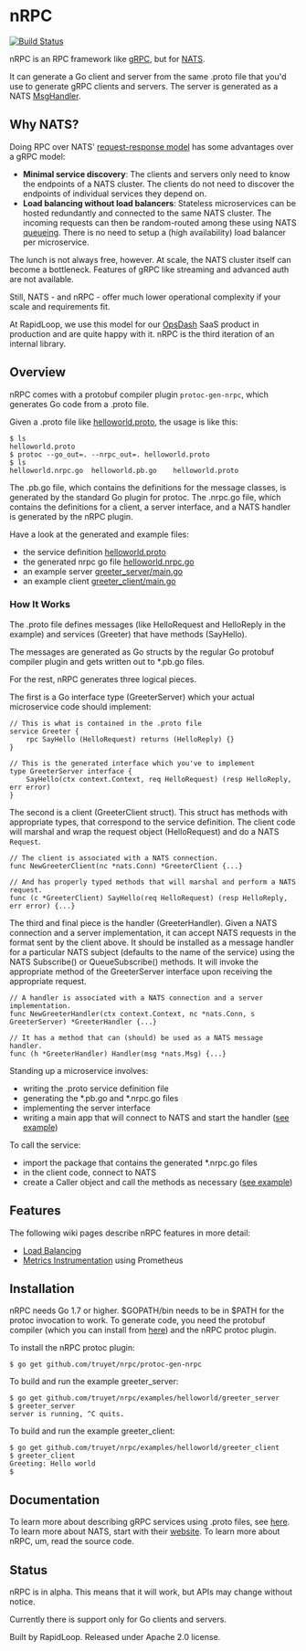 # nRPC

[![Build Status](https://travis-ci.org/nats-rpc/nrpc.svg?branch=master)](https://travis-ci.org/nats-rpc/nrpc)

nRPC is an RPC framework like [gRPC](https://grpc.io/), but for
[NATS](https://nats.io/).

It can generate a Go client and server from the same .proto file that you'd
use to generate gRPC clients and servers. The server is generated as a NATS
[MsgHandler](https://godoc.org/github.com/nats-io/nats.go#MsgHandler).

## Why NATS?

Doing RPC over NATS'
[request-response model](http://nats.io/documentation/concepts/nats-req-rep/)
has some advantages over a gRPC model:

- **Minimal service discovery**: The clients and servers only need to know the
  endpoints of a NATS cluster. The clients do not need to discover the
  endpoints of individual services they depend on.
- **Load balancing without load balancers**: Stateless microservices can be
  hosted redundantly and connected to the same NATS cluster. The incoming
  requests can then be random-routed among these using NATS
  [queueing](http://nats.io/documentation/concepts/nats-queueing/). There is
  no need to setup a (high availability) load balancer per microservice.

The lunch is not always free, however. At scale, the NATS cluster itself can
become a bottleneck. Features of gRPC like streaming and advanced auth are not
available.

Still, NATS - and nRPC - offer much lower operational complexity if your
scale and requirements fit.

At RapidLoop, we use this model for our [OpsDash](https://www.opsdash.com)
SaaS product in production and are quite happy with it. nRPC is the third
iteration of an internal library.

## Overview

nRPC comes with a protobuf compiler plugin `protoc-gen-nrpc`, which generates
Go code from a .proto file.

Given a .proto file like [helloworld.proto](https://github.com/grpc/grpc-go/blob/master/examples/helloworld/helloworld/helloworld.proto), the usage is like this:

```
$ ls
helloworld.proto
$ protoc --go_out=. --nrpc_out=. helloworld.proto
$ ls
helloworld.nrpc.go	helloworld.pb.go	helloworld.proto
```

The .pb.go file, which contains the definitions for the message classes, is
generated by the standard Go plugin for protoc. The .nrpc.go file, which
contains the definitions for a client, a server interface, and a NATS handler
is generated by the nRPC plugin.

Have a look at the generated and example files:

- the service definition [helloworld.proto](https://github.com/truyet/nrpc/tree/master/examples/helloworld/helloworld/helloworld.proto)
- the generated nrpc go file [helloworld.nrpc.go](https://github.com/truyet/nrpc/tree/master/examples/helloworld/helloworld/helloworld.nrpc.go)
- an example server [greeter_server/main.go](https://github.com/truyet/nrpc/tree/master/examples/helloworld/greeter_server/main.go)
- an example client [greeter_client/main.go](https://github.com/truyet/nrpc/tree/master/examples/helloworld/greeter_client/main.go)

### How It Works

The .proto file defines messages (like HelloRequest and HelloReply in the
example) and services (Greeter) that have methods (SayHello).

The messages are generated as Go structs by the regular Go protobuf compiler
plugin and gets written out to \*.pb.go files.

For the rest, nRPC generates three logical pieces.

The first is a Go interface type (GreeterServer) which your actual
microservice code should implement:

```
// This is what is contained in the .proto file
service Greeter {
    rpc SayHello (HelloRequest) returns (HelloReply) {}
}

// This is the generated interface which you've to implement
type GreeterServer interface {
    SayHello(ctx context.Context, req HelloRequest) (resp HelloReply, err error)
}
```

The second is a client (GreeterClient struct). This struct has
methods with appropriate types, that correspond to the service definition. The
client code will marshal and wrap the request object (HelloRequest) and do a
NATS `Request`.

```
// The client is associated with a NATS connection.
func NewGreeterClient(nc *nats.Conn) *GreeterClient {...}

// And has properly typed methods that will marshal and perform a NATS request.
func (c *GreeterClient) SayHello(req HelloRequest) (resp HelloReply, err error) {...}
```

The third and final piece is the handler (GreeterHandler). Given a NATS
connection and a server implementation, it can accept NATS requests in the
format sent by the client above. It should be installed as a message handler for
a particular NATS subject (defaults to the name of the service) using the
NATS Subscribe() or QueueSubscribe() methods. It will invoke the appropriate
method of the GreeterServer interface upon receiving the appropriate request.

```
// A handler is associated with a NATS connection and a server implementation.
func NewGreeterHandler(ctx context.Context, nc *nats.Conn, s GreeterServer) *GreeterHandler {...}

// It has a method that can (should) be used as a NATS message handler.
func (h *GreeterHandler) Handler(msg *nats.Msg) {...}
```

Standing up a microservice involves:

- writing the .proto service definition file
- generating the \*.pb.go and \*.nrpc.go files
- implementing the server interface
- writing a main app that will connect to NATS and start the handler ([see
  example](https://github.com/truyet/nrpc/blob/master/examples/helloworld/greeter_server/main.go))

To call the service:

- import the package that contains the generated *.nrpc.go files
- in the client code, connect to NATS
- create a Caller object and call the methods as necessary ([see example](https://github.com/truyet/nrpc/blob/master/examples/helloworld/greeter_client/main.go))

## Features

The following wiki pages describe nRPC features in more detail:

- [Load Balancing](https://github.com/truyet/nrpc/wiki/Load-Balancing)
- [Metrics Instrumentation](https://github.com/truyet/nrpc/wiki/Metrics-Instrumentation)
  using Prometheus

## Installation

nRPC needs Go 1.7 or higher. $GOPATH/bin needs to be in $PATH for the protoc
invocation to work. To generate code, you need the protobuf compiler (which
you can install from [here](https://github.com/google/protobuf/releases))
and the nRPC protoc plugin.

To install the nRPC protoc plugin:

```
$ go get github.com/truyet/nrpc/protoc-gen-nrpc
```

To build and run the example greeter_server:

```
$ go get github.com/truyet/nrpc/examples/helloworld/greeter_server
$ greeter_server
server is running, ^C quits.
```

To build and run the example greeter_client:

```
$ go get github.com/truyet/nrpc/examples/helloworld/greeter_client
$ greeter_client
Greeting: Hello world
$
```

## Documentation

To learn more about describing gRPC services using .proto files, see [here](https://grpc.io/docs/guides/concepts.html).
To learn more about NATS, start with their [website](https://nats.io/). To
learn more about nRPC, um, read the source code.

## Status

nRPC is in alpha. This means that it will work, but APIs may change without
notice.

Currently there is support only for Go clients and servers.

Built by RapidLoop. Released under Apache 2.0 license.
